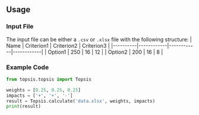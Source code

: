 ## Usage
### Input File
The input file can be either a `.csv` or `.xlsx` file with the following structure:
| Name     | Criterion1 | Criterion2 | Criterion3 |
|----------|------------|------------|------------|
| Option1  | 250        | 16         | 12         |
| Option2  | 200        | 16         | 8          |

### Example Code
```python
from topsis.topsis import Topsis

weights = [0.25, 0.25, 0.25]
impacts = ['+', '+', '-']
result = Topsis.calculate('data.xlsx', weights, impacts)
print(result)
